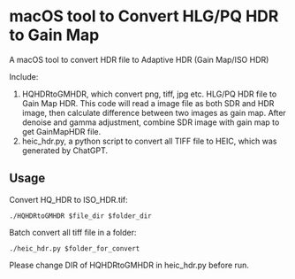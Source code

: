 # macOS tool to Convert HLG/PQ HDR to Gain Map 
A macOS tool to convert HDR file to Adaptive HDR (Gain Map/ISO HDR)

Include:

1. HQHDRtoGMHDR, which convert png, tiff, jpg etc. HLG/PQ HDR file to Gain Map HDR. This code will read a image file as both SDR and HDR image, then calculate difference between two images as gain map. After denoise and gamma adjustment, combine SDR image with gain map to get GainMapHDR file.
2. heic_hdr.py, a python script to convert all TIFF file to HEIC, which was generated by ChatGPT.

## Usage

Convert HQ_HDR to ISO_HDR.tif:

`./HQHDRtoGMHDR $file_dir $folder_dir`

Batch convert all tiff file in a folder:

`./heic_hdr.py $folder_for_convert`

Please change DIR of HQHDRtoGMHDR in heic_hdr.py before run.


